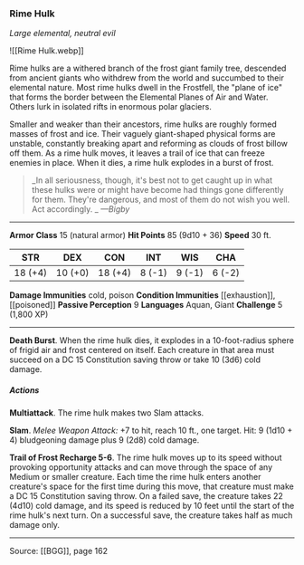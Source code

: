 ### Rime Hulk
_Large elemental, neutral evil_

![[Rime Hulk.webp]]

Rime hulks are a withered branch of the frost giant family tree, descended from ancient giants who withdrew from the world and succumbed to their elemental nature. Most rime hulks dwell in the Frostfell, the "plane of ice" that forms the border between the Elemental Planes of Air and Water. Others lurk in isolated rifts in enormous polar glaciers.

Smaller and weaker than their ancestors, rime hulks are roughly formed masses of frost and ice. Their vaguely giant-shaped physical forms are unstable, constantly breaking apart and reforming as clouds of frost billow off them. As a rime hulk moves, it leaves a trail of ice that can freeze enemies in place. When it dies, a rime hulk explodes in a burst of frost.

> _In all seriousness, though, it's best not to get caught up in what these hulks were or might have become had things gone differently for them. They're dangerous, and most of them do not wish you well. Act accordingly.
_
> _—Bigby_




---

**Armor Class** 15 (natural armor)
**Hit Points** 85 (9d10 + 36)
**Speed** 30 ft.

| STR     | DEX     | CON     | INT     | WIS     | CHA     |
|---------|---------|---------|---------|---------|---------|
| 18 (+4) | 10 (+0) | 18 (+4) | 8 (-1) | 9 (-1) | 6 (-2) |

**Damage Immunities** cold, poison
**Condition Immunities** [[exhaustion]], [[poisoned]]
**Passive Perception** 9
**Languages** Aquan, Giant
**Challenge** 5 (1,800 XP)

---

**Death Burst**. When the rime hulk dies, it explodes in a 10-foot-radius sphere of frigid air and frost centered on itself. Each creature in that area must succeed on a DC 15 Constitution saving throw or take 10 (3d6) cold damage.

##### Actions
**Multiattack**. The rime hulk makes two Slam attacks.

**Slam**. _Melee Weapon Attack:_ +7 to hit, reach 10 ft., one target. Hit: 9 (1d10 + 4) bludgeoning damage plus 9 (2d8) cold damage.

**Trail of Frost Recharge 5-6**. The rime hulk moves up to its speed without provoking opportunity attacks and can move through the space of any Medium or smaller creature. Each time the rime hulk enters another creature's space for the first time during this move, that creature must make a DC 15 Constitution saving throw. On a failed save, the creature takes 22 (4d10) cold damage, and its speed is reduced by 10 feet until the start of the rime hulk's next turn. On a successful save, the creature takes half as much damage only.


---

Source: [[BGG]], page 162
